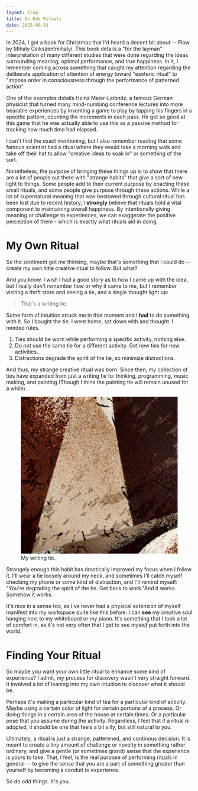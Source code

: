 ```yaml
---
layout: blog
title: On Odd Rituals
date: 2025-08-31
---
```

In 2024, I got a book for Christmas that I'd heard a decent bit about -- Flow by Mihaly Csikszentmihalyi. This book details a "for the layman" interpretation of many different studies that were done regarding the ideas surrounding meaning, optimal performance, and true happiness. In it, I remember coming across something that caught my attention regarding the deliberate application of attention of energy toward "esoteric ritual" to "impose order in consciousness through the performance of patterned action". 

One of the examples details Heinz Maier-Leibnitz, a famous German physicist that turned many mind-numbing conference lectures into more bearable experiences by inventing a game to play by tapping his fingers in a specific pattern, counting the increments in each pass. He got so good at this game that he was actually able to use this as a passive method for tracking how much time had elapsed.

I can't find the exact mentioning, but I also remember reading that some famous scientist had a ritual where they would take a morning walk and take off their hat to allow "creative ideas to soak in" or something of the sort.

Nonetheless, the purpose of bringing these things up is to show that there are a lot of people out there with "strange habits" that give a sort of new light to things. Some people add to their current purpose by enacting these small rituals, and some people give purpose through these actions. While a lot of supernatural meaning that was bestowed through cultural ritual has been lost due to recent history, I **strongly** believe that rituals hold a vital component to maintaining overall happiness. By intentionally giving meaning or challenge to experiences, we can exaggerate the positive perception of them - which is exactly what rituals aid in doing.

# My Own Ritual
So the sentiment got me thinking, maybe that's something that I could do -- create my own little creative ritual to follow. But what? 

And you know. I wish I had a good story as to how I came up with the idea, but I really don't remember how or why it came to me, but I remember visiting a thrift store and seeing a tie, and a single thought light up:
>That's a writing tie.

Some form of intuition struck me in that moment and I **had** to do something with it. So I bought the tie. I went home, sat down with and thought. I needed rules.

1. Ties should be worn while performing a specific activity, nothing else.
2. Do not use the same tie for a different activity. Get new ties for new activities. 
3. Distractions degrade the spirit of the tie, so minimize distractions. 

And thus, my strange creative ritual was born. Since then, my collection of ties have expanded from just a writing tie to: thinking, programming, music making, and painting (Though I think the painting tie will remain unused for a while).

<figure>
  <img src="/assets/images/writingtie.jpg" alt="Writing Tie">
  <figcaption>My writing tie.</figcaption>
</figure>

Strangely enough this habit has drastically improved my focus when I follow it. I'll wear a tie loosely around my neck, and sometimes I'll catch myself checking my phone or some kind of distraction, and I'll remind myself: "You're degrading the spirit of the tie. Get back to work."And it works. Somehow it works. 

It's nice in a sense too, as I've never had a physical extension of myself manifest into my workspace quite like this before. I can **see** my creative soul hanging next to my whiteboard or my piano. It's something that I took a lot of comfort in, as it's not very often that I get to see *myself* put forth into the world.

# Finding Your Ritual
So maybe you want your own little ritual to enhance some kind of experience? I admit, my process for discovery wasn't very straight forward. It involved a lot of leaning into my own intuition to discover what it should be.

Perhaps it's making a particular kind of tea for a particular kind of activity. Maybe using a certain color of light for certain portions of a process. Or doing things in a certain area of the house at certain times. Or a particular pose that you assume during the activity. Regardless, I feel that if a ritual is adopted, it should be one that feels a bit silly, but still natural to you.

Ultimately, a ritual is just a strange, patterened, and continous decision. It is meant to create a tiny amount of challenge or novelty in something rather ordinary, and give a gentle (or sometimes grand) sense that the experience is *yours* to take. That, I feel, is the real purpose of performing rituals in general -- to give the sense that you are a part of something greater than yourself by becoming a conduit to experience. 

So do odd things. It's you.